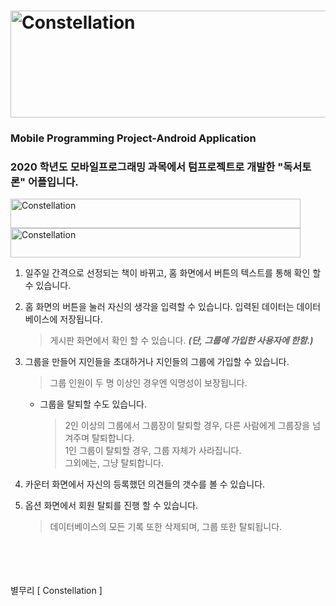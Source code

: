 # <img src="https://user-images.githubusercontent.com/75404763/102946409-ef7b8480-4503-11eb-831d-a97563d4dcdf.png" width="540px" height="171px" title="타이틀" alt="Constellation"></img>
### Mobile Programming Project-Android Application
### 2020 학년도 모바일프로그래밍 과목에서 텀프로젝트로 개발한 "독서토론" 어플입니다.
<img src="https://user-images.githubusercontent.com/75404763/102946902-61080280-4505-11eb-8cf6-b47f1d0cea73.png" width="464px" height="47px" title="바" alt="Constellation"></img><img src="https://user-images.githubusercontent.com/75404763/102946902-61080280-4505-11eb-8cf6-b47f1d0cea73.png" width="464px" height="47px" title="바" alt="Constellation"></img>

1) 일주일 간격으로 선정되는 책이 바뀌고, 홈 화면에서 버튼의 텍스트를 통해 확인 할 수 있습니다.   

2) 홈 화면의 버튼을 눌러 자신의 생각을 입력할 수 있습니다. 입력된 데이터는 데이터베이스에 저장됩니다.   
    > 게시판 화면에서 확인 할 수 있습니다. *__(단, 그룹에 가입한 사용자에 한함.)__*   
3) 그룹을 만들어 지인들을 초대하거나 지인들의 그룹에 가입할 수 있습니다.
    > 그룹 인원이 두 명 이상인 경우엔 익명성이 보장됩니다.   
    * 그룹을 탈퇴할 수도 있습니다.   
       > 2인 이상의 그룹에서 그룹장이 탈퇴할 경우, 다른 사람에게 그룹장을 넘겨주며 탈퇴합니다.   
        > 1인 그룹이 탈퇴할 경우, 그룹 자체가 사라집니다.   
        > 그외에는, 그냥 탈퇴합니다.

4) 카운터 화면에서 자신의 등록했던 의견들의 갯수를 볼 수 있습니다.   

5) 옵션 화면에서 회원 탈퇴를 진행 할 수 있습니다.
    > 데이터베이스의 모든 기록 또한 삭제되며, 그룹 또한 탈퇴됩니다.

<br/>
<br/>
<br/>
<br/>
별무리 [ Constellation ]


